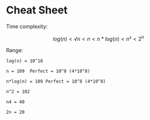 # Cheat Sheet

Time complexity:

$$
log(n) < √n <n < n* log(n) < n²<  2^n
$$

Range:

`log(n) = 10^18`

`n = 109  Perfect = 10^8 (4*10^8)`

`n*log(n) = 109 Perfect = 10^8 (4*10^8)`

`n^2 = 102`

`n4 = 40`

`2n = 20`

